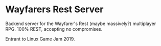 # Wayfarers Rest Server

Backend server for the Wayfarer's Rest (maybe massively?) multiplayer RPG.
100% REST, accepting no compromises.

Entrant to Linux Game Jam 2019.